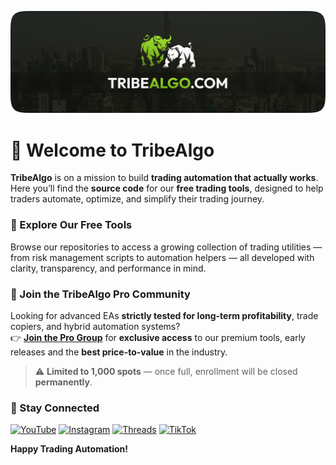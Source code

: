 ![TribeAlgo Thumbnail](thumbnail.png)

# 👋 Welcome to **TribeAlgo**

**TribeAlgo** is on a mission to build **trading automation that actually works**.  
Here you’ll find the **source code** for our **free trading tools**, designed to help traders automate, optimize, and simplify their trading journey.

### 🚀 Explore Our Free Tools

Browse our repositories to access a growing collection of trading utilities — from risk management scripts to automation helpers — all developed with clarity, transparency, and performance in mind.

### 💎 Join the TribeAlgo Pro Community

Looking for advanced EAs **strictly tested for long-term profitability**, trade copiers, and hybrid automation systems?  
👉 [**Join the Pro Group**](https://tribealgo.com/pro) for **exclusive access** to our premium tools, early releases and the **best price-to-value** in the industry.

> ⚠️ **Limited to 1,000 spots** — once full, enrollment will be closed **permanently**.

### 💬 Stay Connected

[![YouTube](https://img.shields.io/badge/YouTube-0A0A0A?logo=youtube)](https://tribealgo.com.com/youtube)
[![Instagram](https://img.shields.io/badge/Instagram-0A0A0A?logo=instagram)](https://tribealgo.com.com/instagram)
[![Threads](https://img.shields.io/badge/Threads-0A0A0A?logo=threads)](https://tribealgo.com.com/threads)
[![TikTok](https://img.shields.io/badge/TikTok-0A0A0A?logo=tiktok)](https://tribealgo.com.com/tiktok)

**Happy Trading Automation!**
